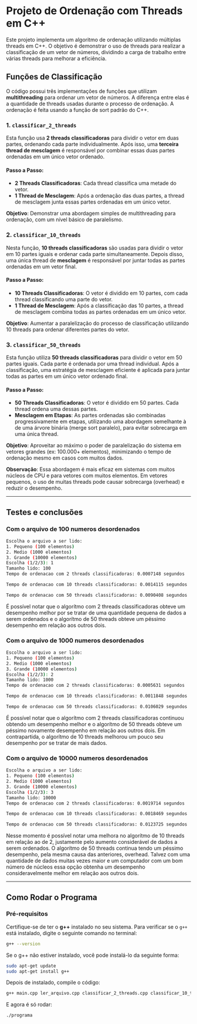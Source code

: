 # Projeto de Ordenação com Threads em C++

Este projeto implementa um algoritmo de ordenação utilizando múltiplas threads em C++. O objetivo é demonstrar o uso de threads para realizar a classificação de um vetor de números, dividindo a carga de trabalho entre várias threads para melhorar a eficiência.


## Funções de Classificação

O código possui três implementações de funções que utilizam **multithreading** para ordenar um vetor de números. A diferença entre elas é a quantidade de threads usadas durante o processo de ordenação. A ordenação é feita usando a função de sort padrão do C++.

### 1. `classificar_2_threads`

Esta função usa **2 threads classificadoras** para dividir o vetor em duas partes, ordenando cada parte individualmente. Após isso, uma **terceira thread de mesclagem** é responsável por combinar essas duas partes ordenadas em um único vetor ordenado.

#### Passo a Passo:
- **2 Threads Classificadoras**: Cada thread classifica uma metade do vetor.
- **1 Thread de Mesclagem**: Após a ordenação das duas partes, a thread de mesclagem junta essas partes ordenadas em um único vetor.

**Objetivo**: Demonstrar uma abordagem simples de multithreading para ordenação, com um nível básico de paralelismo.

### 2. `classificar_10_threads`

Nesta função, **10 threads classificadoras** são usadas para dividir o vetor em 10 partes iguais e ordenar cada parte simultaneamente. Depois disso, uma única thread de **mesclagem** é responsável por juntar todas as partes ordenadas em um vetor final.

#### Passo a Passo:
- **10 Threads Classificadoras**: O vetor é dividido em 10 partes, com cada thread classificando uma parte do vetor.
- **1 Thread de Mesclagem**: Após a classificação das 10 partes, a thread de mesclagem combina todas as partes ordenadas em um único vetor.

**Objetivo**: Aumentar a paralelização do processo de classificação utilizando 10 threads para ordenar diferentes partes do vetor.

### 3. `classificar_50_threads`

Esta função utiliza **50 threads classificadoras** para dividir o vetor em 50 partes iguais. Cada parte é ordenada por uma thread individual. Após a classificação, uma estratégia de mesclagem eficiente é aplicada para juntar todas as partes em um único vetor ordenado final.

#### Passo a Passo:
- **50 Threads Classificadoras**: O vetor é dividido em 50 partes. Cada thread ordena uma dessas partes.
- **Mesclagem em Etapas**: As partes ordenadas são combinadas progressivamente em etapas, utilizando uma abordagem semelhante à de uma árvore binária (merge sort paralelo), para evitar sobrecarga em uma única thread.

**Objetivo**: Aproveitar ao máximo o poder de paralelização do sistema em vetores grandes (ex: 100.000+ elementos), minimizando o tempo de ordenação mesmo em casos com muitos dados.

**Observação**: Essa abordagem é mais eficaz em sistemas com muitos núcleos de CPU e para vetores com muitos elementos. Em vetores pequenos, o uso de muitas threads pode causar sobrecarga (overhead) e reduzir o desempenho.

---

## Testes e conclusões

### Com o arquivo de 100 numeros desordenados

```bash
Escolha o arquivo a ser lido:
1. Pequeno (100 elementos)
2. Medio (1000 elementos)
3. Grande (10000 elementos)
Escolha (1/2/3): 1
Tamanho lido: 100
Tempo de ordenacao com 2 threads classificadoras: 0.0007148 segundos

Tempo de ordenacao com 10 threads classificadoras: 0.0014115 segundos

Tempo de ordenacao com 50 threads classificadoras: 0.0090408 segundos
```

É possível notar que o algorítmo com 2 threads classificadoras obteve um desempenho melhor por se tratar de uma quantidade pequena de dados a serem ordenados e o algorítmo de 50 threads obteve um péssimo desempenho em relação aos outros dois.

### Com o arquivo de 1000 numeros desordenados

```bash
Escolha o arquivo a ser lido:
1. Pequeno (100 elementos)
2. Medio (1000 elementos)
3. Grande (10000 elementos)
Escolha (1/2/3): 2
Tamanho lido: 1000
Tempo de ordenacao com 2 threads classificadoras: 0.0005631 segundos

Tempo de ordenacao com 10 threads classificadoras: 0.0011848 segundos

Tempo de ordenacao com 50 threads classificadoras: 0.0106029 segundos
```

É possível notar que o algorítmo com 2 threads classificadoras continuou obtendo um desempenho melhor e o algorítmo de 50 threads obteve um péssimo novamente desempenho em relação aos outros dois. Em contrapartida, o algorítmo de 10 threads melhorou um pouco seu desempenho por se tratar de mais dados.

### Com o arquivo de 10000 numeros desordenados

```bash
Escolha o arquivo a ser lido:
1. Pequeno (100 elementos)
2. Medio (1000 elementos)
3. Grande (10000 elementos)
Escolha (1/2/3): 3
Tamanho lido: 10000
Tempo de ordenacao com 2 threads classificadoras: 0.0019714 segundos

Tempo de ordenacao com 10 threads classificadoras: 0.0018469 segundos

Tempo de ordenacao com 50 threads classificadoras: 0.0123725 segundos
```

Nesse momento é possível notar uma melhora no algorítmo de 10 threads em relação ao de 2, justamente pelo aumento considerável de dados a serem ordenados. O algorítmo de 50 threads continua tendo um péssimo desempenho, pela mesma causa das anteriores, overhead. Talvez com uma quantidade de dados muitas vezes maior e um computador com um bom número de núcleos essa opção obtenha um desempenho consideravelmente melhor em relação aos outros dois.

---

## Como Rodar o Programa

### Pré-requisitos

Certifique-se de ter o **g++** instalado no seu sistema. Para verificar se o `g++` está instalado, digite o seguinte comando no terminal:

```bash
g++ --version
```

Se o g++ não estiver instalado, você pode instalá-lo da seguinte forma:

```bash
sudo apt-get update
sudo apt-get install g++
```

Depois de instalado, compile o código:

```bash
g++ main.cpp ler_arquivo.cpp classificar_2_threads.cpp classificar_10_threads.cpp classificar_50_threads.cpp -std=c++11 -pthread -o programa
```

E agora é só rodar:

```bash
./programa
```